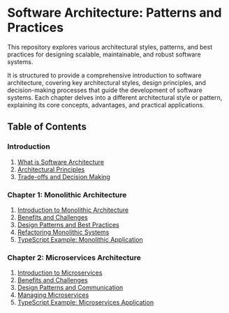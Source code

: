 
# Software Architecture: Patterns and Practices

This repository explores various architectural styles, patterns, and best practices for designing scalable, maintainable, and robust software systems.

It is structured to provide a comprehensive introduction to software architecture, covering key architectural styles, design principles, and decision-making processes that guide the development of software systems. Each chapter delves into a different architectural style or pattern, explaining its core concepts, advantages, and practical applications.

## Table of Contents

### Introduction
1. [What is Software Architecture](./introduction/1.1_what_is_software_architecture.md)
2. [Architectural Principles](./introduction/1.2_architectural_principles.md)
3. [Trade-offs and Decision Making](./introduction/1.3_trade_offs_and_decision_making.md)

### Chapter 1: Monolithic Architecture
1. [Introduction to Monolithic Architecture](./chapter1_monolithic_architecture/2.1_introduction_to_monolith.md)
2. [Benefits and Challenges](./chapter1_monolithic_architecture/2.2_benefits_and_challenges.md)
3. [Design Patterns and Best Practices](./chapter1_monolithic_architecture/2.3_design_patterns_and_best_practices.md)
4. [Refactoring Monolithic Systems](./chapter1_monolithic_architecture/2.4_refactoring_monolithic_systems.md)
5. [TypeScript Example: Monolithic Application](./chapter1_monolithic_architecture/example/README.md)

### Chapter 2: Microservices Architecture
1. [Introduction to Microservices](./chapter2_microservices_architecture/3.1_introduction_to_microservices.md)
2. [Benefits and Challenges](./chapter2_microservices_architecture/3.2_benefits_and_challenges.md)
3. [Design Patterns and Communication](./chapter2_microservices_architecture/3.3_design_patterns_and_communication.md)
4. [Managing Microservices](./chapter2_microservices_architecture/3.4_managing_microservices.md)
5. [TypeScript Example: Microservices Application](./chapter2_microservices_architecture/example/README.md)
